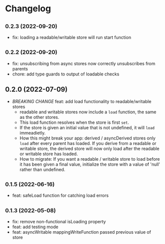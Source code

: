 # Changelog #

## <small>0.2.3 (2022-09-20)</small>

- fix: loading a readable/writable store will run start function

## <small>0.2.2 (2022-09-20)</small>

- fix: unsubscribing from async stores now correctly unsubscribes from parents
- chore: add type guards to output of loadable checks

## 0.2.0 (2022-07-09)

- *BREAKING CHANGE* feat: add load functionality to readable/writable stores
  - readable and writable stores now include a `load` function, the same as the other stores.
  - This load function resolves when the store is first `set`.
  - If the store is given an initial value that is not undefined, it will `load` immeadietly.
  - How this might break your app: derived / asyncDerived stores only `load` after every parent has loaded. If you derive from a readable or writable store, the derived store will now only load after the readable or writable store has loaded.
  - How to migrate: If you want a readable / writable store to load before it has been given a final value, initialize the store with a value of 'null' rather than undefined.

## <small>0.1.5 (2022-06-16)</small>

- feat: safeLoad function for catching load errors

## <small>0.1.3 (2022-05-08)</small>

- fix: remove non-functional isLoading property
- feat: add testing mode
- feat: asyncWritable mappingWriteFunction passed previous value of store

